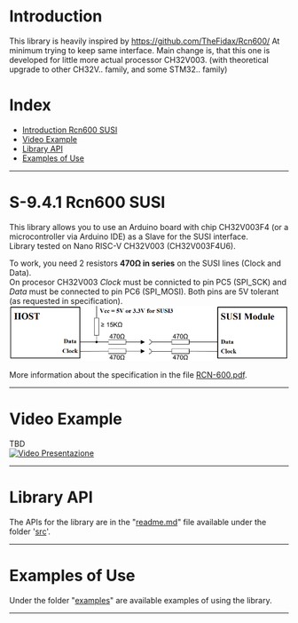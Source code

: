 # Introduction
This library is heavily inspired by https://github.com/TheFidax/Rcn600/
At minimum trying to keep same interface.
Main change is, that this one is developed for little more actual processor CH32V003. (with theoretical upgrade to other CH32V.. family, and some STM32.. family)

# Index
* [Introduction Rcn600 SUSI](#S-9.4.1-Rcn600-SUSI)
* [Video Example](#Video-Example)
* [Library API](#Library-API)
* [Examples of Use](#Examples-of-Use)

------------

# S-9.4.1 Rcn600 SUSI
This library allows you to use an Arduino board with chip CH32V003F4 (or a microcontroller via Arduino IDE) as a Slave for the SUSI interface.<br/>
Library tested on Nano RISC-V CH32V003 (CH32V003F4U6).</br>

To work, you need 2 resistors **470Ω in series** on the SUSI lines (Clock and Data).<br/>
On procesor CH32V003 *Clock* must be connicted to pin PC5 (SPI_SCK) and *Data* must be connected to pin PC6 (SPI_MOSI). Both pins are 5V tolerant (as requested in specification).<br/>
<img src="https://raw.githubusercontent.com/fulda1/SUSI2/refs/heads/main/wiring.png" width="942">

More information about the specification in the file [RCN-600.pdf](https://github.com/TheFidax/Rcn600/blob/master/RCN-600.pdf).

------------

# Video Example
TBD<br/>
[![Video Presentazione](https://img.youtube.com/vi/VzgkDouOvCY/0.jpg)](http://www.youtube.com/watch?v=VzgkDouOvCY)

------------

# Library API
The APIs for the library are in the "[readme.md](https://github.com/fulda1/SUSI2/blob/master/src/readme.md)" file available under the folder '[src](https://github.com/fulda1/SUSI2/tree/master/src)'.</br>

------------

# Examples of Use
Under the folder "[examples](https://github.com/fulda1/SUSI2/tree/master/examples)" are available examples of using the library.</br>

------------
